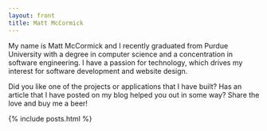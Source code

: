 ```yaml
---
layout: front
title: Matt McCormick
---
```


My name is Matt McCormick and I recently graduated from Purdue University with a degree in computer science and a concentration in software engineering. I have a passion for technology, which drives my interest for software development and website design.

Did you like one of the projects or applications that I have built? Has an article that I have posted on my blog helped you out in some way? Share the love and buy me a beer!

{% include posts.html %}
